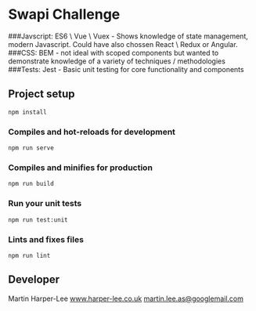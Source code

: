 # Swapi Challenge

###Javscript: 
ES6 \ Vue \ Vuex  - Shows knowledge of state management, modern Javascript. Could have also chossen React \ Redux or Angular.
###CSS:
BEM - not ideal with scoped components but wanted to demonstrate knowledge of a variety of techniques / methodologies
###Tests:
Jest - Basic unit testing for core functionality and components

## Project setup
```
npm install
```

### Compiles and hot-reloads for development
```
npm run serve
```

### Compiles and minifies for production
```
npm run build
```

### Run your unit tests
```
npm run test:unit
```

### Lints and fixes files
```
npm run lint
```
## Developer

Martin Harper-Lee
www.harper-lee.co.uk
martin.lee.as@googlemail.com